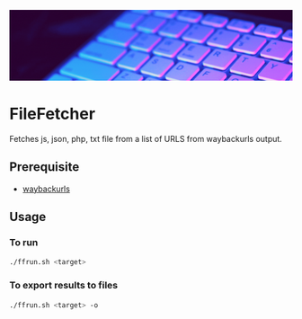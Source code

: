 ![img](https://github.com/thevillagehacker/thevillagehacker/raw/master/img.gif)

# FileFetcher
Fetches js, json, php, txt file from a list of URLS from waybackurls output.

## Prerequisite
- [waybackurls](https://github.com/tomnomnom/waybackurls)

## Usage
### To run  
```sh
./ffrun.sh <target>
```

### To export results to files
```sh
./ffrun.sh <target> -o
```
